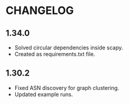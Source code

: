 CHANGELOG
=========

1.34.0
------

 * Solved circular dependencies inside scapy.
 * Created as requirements.txt file.

1.30.2
------

 * Fixed ASN discovery for graph clustering.
 * Updated example runs.
